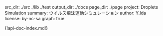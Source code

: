 src_dir: ./src
        ./lib
        ./test
output_dir: ./docs
page_dir: ./page
project: Droplets Simulation
summary: ウイルス飛沫運動シミュレーション
author: Y.Ida
license: by-nc-sa
graph: true

{!api-doc-index.md!}